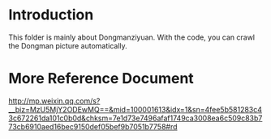 # Introduction
This folder is mainly about Dongmanziyuan. With the code, you can crawl the Dongman picture automatically.

# More Reference Document
http://mp.weixin.qq.com/s?__biz=MzU5MjY2ODEwMQ==&mid=100001613&idx=1&sn=4fee5b581283c43c672261da101c0b0d&chksm=7e1d73e7496afaf1749ca3008ea6c509c83b773cb6910aed16bec9150def05bef9b7051b7758#rd
